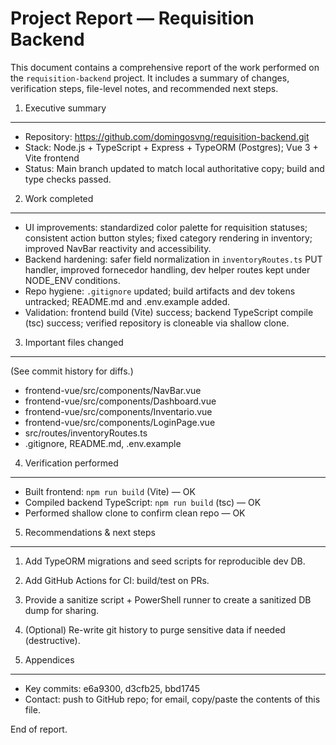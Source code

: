 Project Report — Requisition Backend
===================================

This document contains a comprehensive report of the work performed on the `requisition-backend` project. It includes a summary of changes, verification steps, file-level notes, and recommended next steps.

1. Executive summary
--------------------
- Repository: https://github.com/domingosvng/requisition-backend.git
- Stack: Node.js + TypeScript + Express + TypeORM (Postgres); Vue 3 + Vite frontend
- Status: Main branch updated to match local authoritative copy; build and type checks passed.

2. Work completed
------------------
- UI improvements: standardized color palette for requisition statuses; consistent action button styles; fixed category rendering in inventory; improved NavBar reactivity and accessibility.
- Backend hardening: safer field normalization in `inventoryRoutes.ts` PUT handler, improved fornecedor handling, dev helper routes kept under NODE_ENV conditions.
- Repo hygiene: `.gitignore` updated; build artifacts and dev tokens untracked; README.md and .env.example added.
- Validation: frontend build (Vite) success; backend TypeScript compile (tsc) success; verified repository is cloneable via shallow clone.

3. Important files changed
-------------------------
(See commit history for diffs.)
- frontend-vue/src/components/NavBar.vue
- frontend-vue/src/components/Dashboard.vue
- frontend-vue/src/components/Inventario.vue
- frontend-vue/src/components/LoginPage.vue
- src/routes/inventoryRoutes.ts
- .gitignore, README.md, .env.example

4. Verification performed
-------------------------
- Built frontend: `npm run build` (Vite) — OK
- Compiled backend TypeScript: `npm run build` (tsc) — OK
- Performed shallow clone to confirm clean repo — OK

5. Recommendations & next steps
------------------------------
1. Add TypeORM migrations and seed scripts for reproducible dev DB.
2. Add GitHub Actions for CI: build/test on PRs.
3. Provide a sanitize script + PowerShell runner to create a sanitized DB dump for sharing.
4. (Optional) Re-write git history to purge sensitive data if needed (destructive).

6. Appendices
------------
- Key commits: e6a9300, d3cfb25, bbd1745
- Contact: push to GitHub repo; for email, copy/paste the contents of this file.

End of report.
